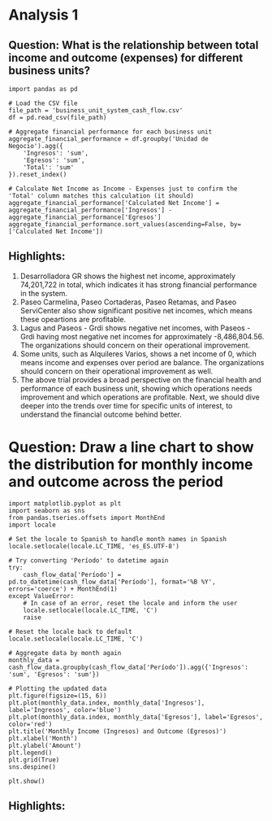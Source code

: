 # Analysis 1
## Question: What is the relationship between total income and outcome (expenses) for different business units?
```
import pandas as pd

# Load the CSV file
file_path = 'business_unit_system_cash_flow.csv'
df = pd.read_csv(file_path)

# Aggregate financial performance for each business unit
aggregate_financial_performance = df.groupby('Unidad de Negocio').agg({
    'Ingresos': 'sum',
    'Egresos': 'sum',
    'Total': 'sum'
}).reset_index()

# Calculate Net Income as Income - Expenses just to confirm the 'Total' column matches this calculation (it should)
aggregate_financial_performance['Calculated Net Income'] = aggregate_financial_performance['Ingresos'] - aggregate_financial_performance['Egresos']
aggregate_financial_performance.sort_values(ascending=False, by=['Calculated Net Income'])
```
## Highlights:
1) Desarrolladora GR shows the highest net income, approximately 74,201,722 in total, which indicates it has strong financial performance in the system.
2) Paseo Carmelina, Paseo Cortaderas, Paseo Retamas, and Paseo ServiCenter also show significant positive net incomes, which means these opeartions are profitable.
3) Lagus and Paseos - Grdi shows negative net incomes, with Paseos - Grdi having most negative net incomes for approximately -8,486,804.56. The organizations should concern on their operational improvement.
4) Some units, such as Alquileres Varios, shows a net income of 0, which means income and expenses over period are balance. The organizations should concern on their operational improvement as well.
5) The above trial provides a broad perspective on the financial health and performance of each business unit, showing which operations needs improvement and which operations are profitable. Next, we should dive deeper into the trends over time for specific units of interest, to understand the financial outcome behind better.

# Question: Draw a line chart to show the distribution for monthly income and outcome across the period
```
import matplotlib.pyplot as plt
import seaborn as sns
from pandas.tseries.offsets import MonthEnd
import locale

# Set the locale to Spanish to handle month names in Spanish
locale.setlocale(locale.LC_TIME, 'es_ES.UTF-8')

# Try converting 'Período' to datetime again
try:
    cash_flow_data['Período'] = pd.to_datetime(cash_flow_data['Período'], format='%B %Y', errors='coerce') + MonthEnd(1)
except ValueError:
    # In case of an error, reset the locale and inform the user
    locale.setlocale(locale.LC_TIME, 'C')
    raise

# Reset the locale back to default
locale.setlocale(locale.LC_TIME, 'C')

# Aggregate data by month again
monthly_data = cash_flow_data.groupby(cash_flow_data['Período']).agg({'Ingresos': 'sum', 'Egresos': 'sum'})

# Plotting the updated data
plt.figure(figsize=(15, 6))
plt.plot(monthly_data.index, monthly_data['Ingresos'], label='Ingresos', color='blue')
plt.plot(monthly_data.index, monthly_data['Egresos'], label='Egresos', color='red')
plt.title('Monthly Income (Ingresos) and Outcome (Egresos)')
plt.xlabel('Month')
plt.ylabel('Amount')
plt.legend()
plt.grid(True)
sns.despine()

plt.show()
```
## Highlights:


